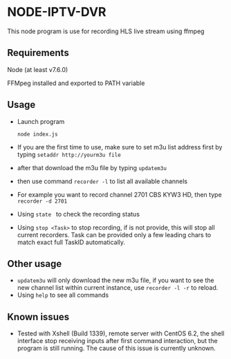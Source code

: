 # NODE-IPTV-DVR

This node program is use for recording HLS live stream using ffmpeg

## Requirements

Node (at least v7.6.0)

FFMpeg installed and exported to PATH variable

## Usage

- Launch program

  `node index.js`

- If you are the first time to use, make sure to set m3u list address first by typing `setaddr http://yourm3u file`

- after that download the m3u file by typing `updatem3u`

- then use command `recorder -l` to list all available channels

- For example you want to record channel 2701 CBS KYW3 HD, then type `recorder -d 2701`

- Using `state ` to check the recording status

- Using `stop <Task>` to stop recording, if <Task> is not provide, this will stop all current recorders. Task can be provided only a few leading chars to match exact full TaskID automatically.

## Other usage

- `updatem3u` will only download the new m3u file, if you want to see the new channel list within current instance, use `recorder -l -r` to reload.
- Using `help` to see all commands

## Known issues

- Tested with Xshell (Build 1339), remote server with CentOS 6.2, the shell interface stop receiving inputs after first command interaction, but the program is still running. The cause of this issue is currently unknown.

